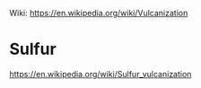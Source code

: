 Wiki: https://en.wikipedia.org/wiki/Vulcanization

# Sulfur
https://en.wikipedia.org/wiki/Sulfur_vulcanization
